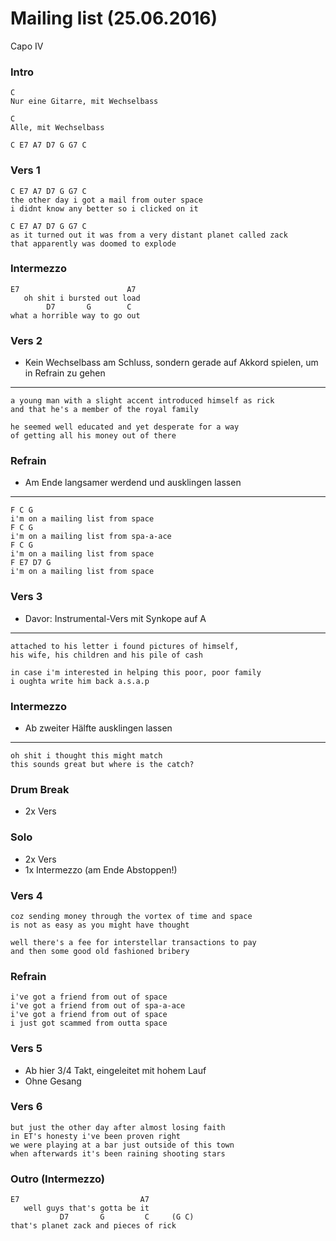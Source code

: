 Mailing list (25.06.2016)
=========================

Capo IV

### Intro

	C
	Nur eine Gitarre, mit Wechselbass

	C
	Alle, mit Wechselbass

	C E7 A7 D7 G G7 C


### Vers 1

	C E7 A7 D7 G G7 C
	the other day i got a mail from outer space
	i didnt know any better so i clicked on it

	C E7 A7 D7 G G7 C
	as it turned out it was from a very distant planet called zack
	that apparently was doomed to explode


### Intermezzo

	E7                        A7
	   oh shit i bursted out load
	        D7       G        C
	what a horrible way to go out

### Vers 2

* Kein Wechselbass am Schluss, sondern gerade auf Akkord spielen, um in Refrain zu gehen

---

	a young man with a slight accent introduced himself as rick
	and that he's a member of the royal family

	he seemed well educated and yet desperate for a way
	of getting all his money out of there


### Refrain

* Am Ende langsamer werdend und ausklingen lassen

---

	F C G
	i'm on a mailing list from space
	F C G
	i'm on a mailing list from spa-a-ace
	F C G
	i'm on a mailing list from space
	F E7 D7 G
	i'm on a mailing list from space

### Vers 3

* Davor: Instrumental-Vers mit Synkope auf A

---

	attached to his letter i found pictures of himself,
	his wife, his children and his pile of cash

	in case i'm interested in helping this poor, poor family
	i oughta write him back a.s.a.p

### Intermezzo

* Ab zweiter Hälfte ausklingen lassen

---

	oh shit i thought this might match
	this sounds great but where is the catch?

### Drum Break

* 2x Vers

### Solo

* 2x Vers
* 1x Intermezzo (am Ende Abstoppen!)

### Vers 4

	coz sending money through the vortex of time and space
	is not as easy as you might have thought

	well there's a fee for interstellar transactions to pay
	and then some good old fashioned bribery

### Refrain

	i've got a friend from out of space
	i've got a friend from out of spa-a-ace
	i've got a friend from out of space
	i just got scammed from outta space

### Vers 5

* Ab hier 3/4 Takt, eingeleitet mit hohem Lauf
* Ohne Gesang

### Vers 6

	but just the other day after almost losing faith
	in ET's honesty i've been proven right
	we were playing at a bar just outside of this town
	when afterwards it's been raining shooting stars

### Outro (Intermezzo)

	E7                           A7
	   well guys that's gotta be it
		       D7       G         C     (G C)
	that's planet zack and pieces of rick

